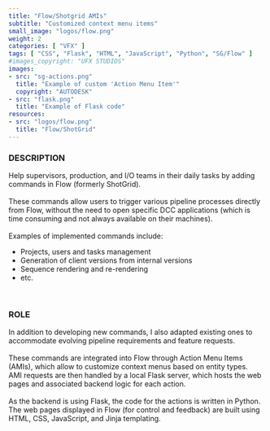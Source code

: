 ```yaml
---
title: "Flow/Shotgrid AMIs"
subtitle: "Customized context menu items"
small_image: "logos/flow.png"
weight: 2
categories: [ "VFX" ]
tags: [ "CSS", "Flask", "HTML", "JavaScript", "Python", "SG/Flow" ]
#images_copyright: "UFX STUDIOS"
images:
- src: "sg-actions.png"
  title: "Example of custom 'Action Menu Item'"
  copyright: "AUTODESK"
- src: "flask.png"
  title: "Example of Flask code"
resources:
- src: "logos/flow.png"
  title: "Flow/ShotGrid"
---
```


<h3>DESCRIPTION</h3>
Help supervisors, production, and I/O teams in their daily tasks by adding commands in Flow (formerly ShotGrid).<br>
<br>
These commands allow users to trigger various pipeline processes directly from Flow, without the need to open specific DCC applications (which is time consuming and not always available on their machines).<br>
<br>
Examples of implemented commands include:
<ul>
<li>Projects, users and tasks management</li>
<li>Generation of client versions from internal versions</li>
<li>Sequence rendering and re-rendering</li>
<li>etc.</li>
</ul>
<br>

<h3>ROLE</h3>
In addition to developing new commands, I also adapted existing ones to accommodate evolving pipeline requirements and feature requests.<br>
<br>
These commands are integrated into Flow through Action Menu Items (AMIs), which allow to customize context menus based on entity types.<br>
AMI requests are then handled by a local Flask server, which hosts the web pages and associated backend logic for each action.<br>
<br>
As the backend is using Flask, the code for the actions is written in Python.<br>
The web pages displayed in Flow (for control and feedback) are built using HTML, CSS, JavaScript, and Jinja templating.<br>

